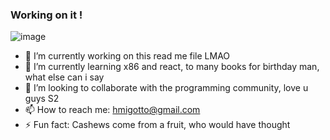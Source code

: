 ### Working on it !

![image](https://user-images.githubusercontent.com/61739367/188719986-c8bdbc93-6eae-4e71-97ed-6b1655a23c0c.png)

- 🔭 I’m currently working on this read me file LMAO
- 🌱 I’m currently learning x86 and react, to many books for birthday man, what else can i say
- 👯 I’m looking to collaborate with the programming community, love u guys S2
- 📫 How to reach me: hmigotto@gmail.com
- ⚡ Fun fact: Cashews come from a fruit, who would have thought
